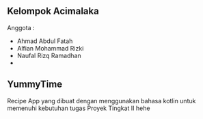 ## Kelompok Acimalaka

Anggota :
- Ahmad Abdul Fatah
- Alfian Mohammad Rizki
- Naufal Rizq Ramadhan
- 
## YummyTime
Recipe App yang dibuat dengan menggunakan bahasa kotlin untuk memenuhi kebutuhan tugas Proyek Tingkat II hehe
